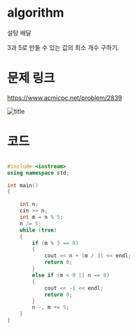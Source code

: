 ﻿# algorithm 
설탕 배달 
  
3과 5로 만들 수 있는 값의 최소 개수 구하기.
  
# 문제 링크    
https://www.acmicpc.net/problem/2839


![title](https://github.com/jungmin3834/algorithm/blob/master/image/2839.png)

# 코드

```cpp

#include <iostream>
using namespace std;

int main()
{

	int n;
	cin >> n;
	int m = n % 5;
	n /= 5;
	while (true)
	{
		if (m % 3 == 0)
		{
			cout << n + (m / 3) << endl;
			return 0;
		}
		else if (m < 0 || n == 0)
		{
			cout << -1 << endl;
			return 0;
		}
		n--, m += 5;
	}
}

```
